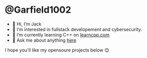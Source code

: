 # @Garfield1002
- 👋 Hi, I’m Jack
- 👀 I’m interested in fullstack developement and cybersecurity.
- 🌱 I’m currently learning C++ on [learncpp.com](https://www.learncpp.com/)
- 💬 Ask me about anything [here](https://github.com/Garfield1002/Garfield1002/issues)

I hope you'll like my opensoure projects below 😊
